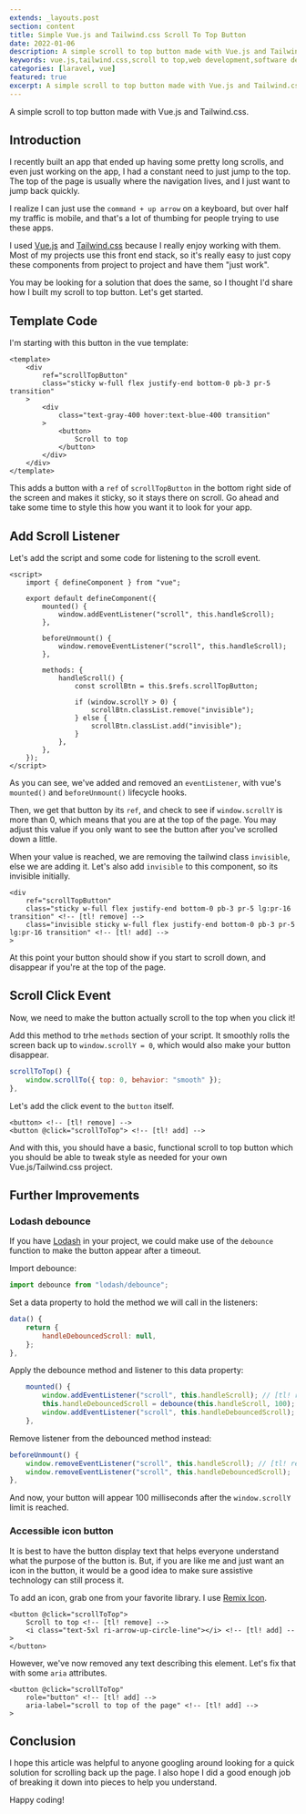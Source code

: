```yaml
---
extends: _layouts.post
section: content
title: Simple Vue.js and Tailwind.css Scroll To Top Button 
date: 2022-01-06
description: A simple scroll to top button made with Vue.js and Tailwind.css.
keywords: vue.js,tailwind.css,scroll to top,web development,software development
categories: [laravel, vue]
featured: true
excerpt: A simple scroll to top button made with Vue.js and Tailwind.css.
---
```


A simple scroll to top button made with Vue.js and Tailwind.css.

## Introduction

I recently built an app that ended up having some pretty long scrolls, and even just working on the app, 
I had a constant need to just jump to the top. The top of the page is usually where the navigation lives,
and I just want to jump back quickly.

I realize I can just use the `command + up arrow` on a keyboard, but over half my traffic is mobile,
and that's a lot of thumbing for people trying to use these apps.

I used [Vue.js](https://vuejs.org/) and [Tailwind.css](https://tailwindcss.com/) because I really enjoy working with them. 
Most of my projects use this front end stack, so it's really easy to just copy these components
from project to project and have them "just work".

You may be looking for a solution that does the same, so I thought I'd share how I built my scroll to top button. 
Let's get started.

## Template Code

I'm starting with this button in the vue template:

```vue
<template>
    <div
        ref="scrollTopButton"
        class="sticky w-full flex justify-end bottom-0 pb-3 pr-5 transition"
    >
        <div
            class="text-gray-400 hover:text-blue-400 transition"
        >
            <button>
                Scroll to top
            </button>
        </div>
    </div>
</template>
```
This adds a button with a `ref` of `scrollTopButton` in the bottom right side of the screen and makes it sticky, so it stays there
on scroll.
Go ahead and take some time to style this how you want it to look for your app.

## Add Scroll Listener

Let's add the script and some code for listening to the scroll event.

```vue
<script>
    import { defineComponent } from "vue";
    
    export default defineComponent({
        mounted() {
            window.addEventListener("scroll", this.handleScroll);
        },
    
        beforeUnmount() {
            window.removeEventListener("scroll", this.handleScroll);
        },
      
        methods: {
            handleScroll() {
                const scrollBtn = this.$refs.scrollTopButton;
    
                if (window.scrollY > 0) {
                    scrollBtn.classList.remove("invisible");
                } else {
                    scrollBtn.classList.add("invisible");
                }
            },
        },
    });
</script>
```

As you can see, we've added and removed an `eventListener`, with vue's `mounted()` and `beforeUnmount()`
lifecycle hooks.

Then, we get that button by its `ref`, and check to see if `window.scrollY` is more than 0, which means that you
are at the top of the page. You may adjust this value if you only want to see the button after you've scrolled down 
a little.

When your value is reached, we are removing the tailwind class `invisible`, else we are adding it. Let's also 
add `invisible` to this component, so its invisible initially.

```vue
<div
    ref="scrollTopButton"
    class="sticky w-full flex justify-end bottom-0 pb-3 pr-5 lg:pr-16 transition" <!-- [tl! remove] -->
    class="invisible sticky w-full flex justify-end bottom-0 pb-3 pr-5 lg:pr-16 transition" <!-- [tl! add] -->
>
```

At this point your button should show if you start to scroll down, and disappear if you're
at the top of the page.

## Scroll Click Event
Now, we need to make the button actually scroll to the top when you click it!

Add this method to trhe `methods` section of your script. It smoothly rolls the screen
back up to `window.scrollY = 0`, which would also make your button disappear.
```javascript
scrollToTop() {
    window.scrollTo({ top: 0, behavior: "smooth" });
},
```

Let's add the click event to the `button` itself.

```vue
<button> <!-- [tl! remove] -->
<button @click="scrollToTop"> <!-- [tl! add] -->
```

And with this, you should have a basic, functional scroll to top button
which you should be able to tweak style as needed for your own Vue.js/Tailwind.css
project.

## Further Improvements
### Lodash debounce
If you have [Lodash](https://lodash.com/) in your project, we could make use of the 
`debounce` function to make the button appear after a timeout.

Import debounce:
```javascript
import debounce from "lodash/debounce";
```

Set a data property to hold the method we will call in the listeners:
```javascript
data() {
    return {
        handleDebouncedScroll: null,
    };
},
```

Apply the debounce method and listener to this data property:
```javascript
    mounted() {
        window.addEventListener("scroll", this.handleScroll); // [tl! remove]
        this.handleDebouncedScroll = debounce(this.handleScroll, 100); // [tl! add]
        window.addEventListener("scroll", this.handleDebouncedScroll); // [tl! add]
    },
```
Remove listener from the debounced method instead:
```javascript
beforeUnmount() {
    window.removeEventListener("scroll", this.handleScroll); // [tl! remove]
    window.removeEventListener("scroll", this.handleDebouncedScroll);  // [tl! add]
},
```

And now, your button will appear 100 milliseconds after the `window.scrollY` limit 
is reached.

### Accessible icon button
It is best to have the button display text that helps everyone understand what
the purpose of the button is. But, if you are like me and just want an icon in 
the button, it would be a good idea to make sure assistive technology can still
process it.

To add an icon, grab one from your favorite library. I use [Remix Icon](https://remixicon.com/). 
```vue
<button @click="scrollToTop">
    Scroll to top <!-- [tl! remove] -->
    <i class="text-5xl ri-arrow-up-circle-line"></i> <!-- [tl! add] -->
</button>
```

However, we've now removed any text describing this element. Let's fix that 
with some `aria` attributes.

```vue
<button @click="scrollToTop"
    role="button" <!-- [tl! add] -->
    aria-label="scroll to top of the page" <!-- [tl! add] -->
>
```
## Conclusion

I hope this article was helpful to anyone googling around looking for a quick
solution for scrolling back up the page. I also hope I did a good enough job 
of breaking it down into pieces to help you understand.

Happy coding!